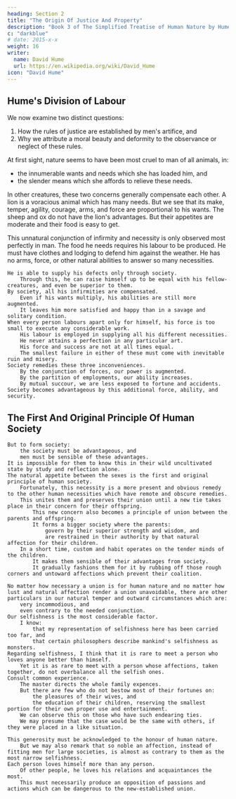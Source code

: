 ```yaml
---
heading: Section 2
title: "The Origin Of Justice And Property"
description: "Book 3 of The Simplified Treatise of Human Nature by Hume"
c: "darkblue"
# date: 2015-x-x
weight: 16
writer:
  name: David Hume
  url: https://en.wikipedia.org/wiki/David_Hume
icon: "David Hume"
---
```




## Hume's Division of Labour

We now examine two distinct questions:

1. How the rules of justice are established by men's artifice, and
2. Why we attribute a moral beauty and deformity to the observance or neglect of these rules.

At first sight, nature seems to have been most cruel to man of all animals, in:
- the innumerable wants and needs which she has loaded him, and
- the slender means which she affords to relieve these needs.

In other creatures, these two concerns generally compensate each other.
        A lion is a voracious animal which has many needs.
            But we see that its make, temper, agility, courage, arms, and force are proportional to his wants.
        The sheep and ox do not have the lion's advantages.
            But their appetites are moderate and their food is easy to get.

This unnatural conjunction of infirmity and necessity is only observed most perfectly in man.
        The food he needs requires his labour to be produced.
        He must have clothes and lodging to defend him against the weather.
        He has no arms, force, or other natural abilities to answer so many necessities.

    He is able to supply his defects only through society.
        Through this, he can raise himself up to be equal with his fellow-creatures, and even be superior to them.
    By society, all his infirmities are compensated.
        Even if his wants multiply, his abilities are still more augmented.
        It leaves him more satisfied and happy than in a savage and solitary condition.
    When every person labours apart only for himself, his force is too small to execute any considerable work.
        His labour is employed in supplying all his different necessities.
        He never attains a perfection in any particular art.
        His force and success are not at all times equal.
        The smallest failure in either of these must come with inevitable ruin and misery.
    Society remedies these three inconveniences.
        By the conjunction of forces, our power is augmented.
        By the partition of employments, our ability increases.
        By mutual succour, we are less exposed to fortune and accidents.
    Society becomes advantageous by this additional force, ability, and security.


## The First And Original Principle Of Human Society

    But to form society:
        the society must be advantageous, and
        men must be sensible of these advantages.
    It is impossible for them to know this in their wild uncultivated state by study and reflection alone.
    The natural appetite between the sexes is the first and original principle of human society.
        Fortunately, this necessity is a more present and obvious remedy to the other human necessities which have remote and obscure remedies.
        This unites them and preserves their union until a new tie takes place in their concern for their offspring.
            This new concern also becomes a principle of union between the parents and offspring.
            It forms a bigger society where the parents:
                govern by their superior strength and wisdom, and
                are restrained in their authority by that natural affection for their children.
        In a short time, custom and habit operates on the tender minds of the children.
            It makes them sensible of their advantages from society.
            It gradually fashions them for it by rubbing off those rough corners and untoward affections which prevent their coalition.

    No matter how necessary a union is for human nature and no matter how lust and natural affection render a union unavoidable, there are other particulars in our natural temper and outward circumstances which are:
        very incommodious, and
        even contrary to the needed conjunction.
    Our selfishness is the most considerable factor.
        I know:
            that my representation of selfishness here has been carried too far, and
            that certain philosophers describe mankind's selfishness as monsters.
    Regarding selfishness, I think that it is rare to meet a person who loves anyone better than himself.
        Yet it is as rare to meet with a person whose affections, taken together, do not overbalance all the selfish ones.
    Consult common experience.
        The master directs the whole family expences.
        But there are few who do not bestow most of their fortunes on:
            the pleasures of their wives, and
            the education of their children, reserving the smallest portion for their own proper use and entertainment.
        We can observe this on those who have such endearing ties.
        We may presume that the case would be the same with others, if they were placed in a like situation.

    This generosity must be acknowledged to the honour of human nature.
        But we may also remark that so noble an affection, instead of fitting men for large societies, is almost as contrary to them as the most narrow selfishness.
    Each person loves himself more than any person.
        Of other people, he loves his relations and acquaintances the most.
        This must necessarily produce an opposition of passions and actions which can be dangerous to the new-established union.

